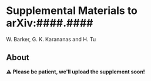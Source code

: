 # Supplemental Materials to arXiv:####.####

W. Barker, G. K. Karananas and H. Tu 

## About

:warning: **Please be patient, we'll upload the supplement soon!**
